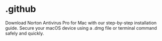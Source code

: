 # .github
Download Norton Antivirus Pro for Mac with our step-by-step installation guide. Secure your macOS device using a .dmg file or terminal command safely and quickly.
